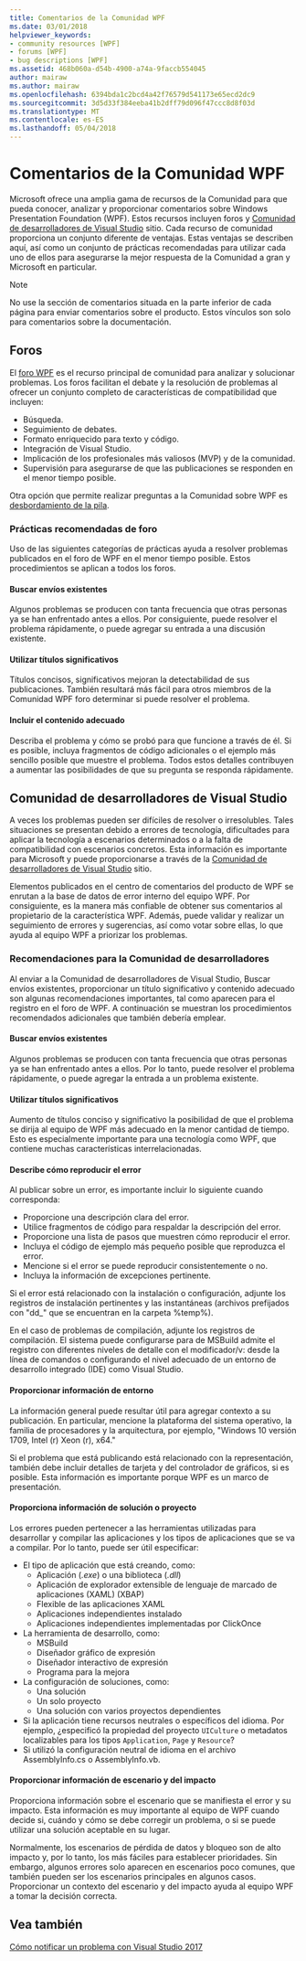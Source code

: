 ```yaml
---
title: Comentarios de la Comunidad WPF
ms.date: 03/01/2018
helpviewer_keywords:
- community resources [WPF]
- forums [WPF]
- bug descriptions [WPF]
ms.assetid: 468b060a-d54b-4900-a74a-9faccb554045
author: mairaw
ms.author: mairaw
ms.openlocfilehash: 6394bda1c2bcd4a42f76579d541173e65ecd2dc9
ms.sourcegitcommit: 3d5d33f384eeba41b2dff79d096f47ccc8d8f03d
ms.translationtype: MT
ms.contentlocale: es-ES
ms.lasthandoff: 05/04/2018
---
```

# <a name="wpf-community-feedback"></a>Comentarios de la Comunidad WPF

Microsoft ofrece una amplia gama de recursos de la Comunidad para que pueda conocer, analizar y proporcionar comentarios sobre Windows Presentation Foundation (WPF). Estos recursos incluyen foros y [Comunidad de desarrolladores de Visual Studio](https://developercommunity.visualstudio.com/) sitio. Cada recurso de comunidad proporciona un conjunto diferente de ventajas. Estas ventajas se describen aquí, así como un conjunto de prácticas recomendadas para utilizar cada uno de ellos para asegurarse la mejor respuesta de la Comunidad a gran y Microsoft en particular.

> [!NOTE]
> No use la sección de comentarios situada en la parte inferior de cada página para enviar comentarios sobre el producto. Estos vínculos son solo para comentarios sobre la documentación.

## <a name="forums"></a>Foros

El [foro WPF](https://social.msdn.microsoft.com/Forums/vstudio/en-US/home?forum=wpf) es el recurso principal de comunidad para analizar y solucionar problemas. Los foros facilitan el debate y la resolución de problemas al ofrecer un conjunto completo de características de compatibilidad que incluyen:

- Búsqueda.
- Seguimiento de debates.
- Formato enriquecido para texto y código.
- Integración de Visual Studio.
- Implicación de los profesionales más valiosos (MVP) y de la comunidad.
- Supervisión para asegurarse de que las publicaciones se responden en el menor tiempo posible.

Otra opción que permite realizar preguntas a la Comunidad sobre WPF es [desbordamiento de la pila](https://stackoverflow.com/questions/tagged/wpf).

### <a name="forum-best-practices"></a>Prácticas recomendadas de foro

Uso de las siguientes categorías de prácticas ayuda a resolver problemas publicados en el foro de WPF en el menor tiempo posible. Estos procedimientos se aplican a todos los foros.

#### <a name="search-existing-posts"></a>Buscar envíos existentes

Algunos problemas se producen con tanta frecuencia que otras personas ya se han enfrentado antes a ellos. Por consiguiente, puede resolver el problema rápidamente, o puede agregar su entrada a una discusión existente.

#### <a name="use-meaningful-titles"></a>Utilizar títulos significativos

Títulos concisos, significativos mejoran la detectabilidad de sus publicaciones. También resultará más fácil para otros miembros de la Comunidad WPF foro determinar si puede resolver el problema.

#### <a name="include-appropriate-content"></a>Incluir el contenido adecuado

Describa el problema y cómo se probó para que funcione a través de él. Si es posible, incluya fragmentos de código adicionales o el ejemplo más sencillo posible que muestre el problema. Todos estos detalles contribuyen a aumentar las posibilidades de que su pregunta se responda rápidamente.

## <a name="visual-studio-developer-community"></a>Comunidad de desarrolladores de Visual Studio

A veces los problemas pueden ser difíciles de resolver o irresolubles. Tales situaciones se presentan debido a errores de tecnología, dificultades para aplicar la tecnología a escenarios determinados o a la falta de compatibilidad con escenarios concretos. Esta información es importante para Microsoft y puede proporcionarse a través de la [Comunidad de desarrolladores de Visual Studio](https://developercommunity.visualstudio.com/) sitio.

Elementos publicados en el centro de comentarios del producto de WPF se enrutan a la base de datos de error interno del equipo WPF. Por consiguiente, es la manera más confiable de obtener sus comentarios al propietario de la característica WPF. Además, puede validar y realizar un seguimiento de errores y sugerencias, así como votar sobre ellas, lo que ayuda al equipo WPF a priorizar los problemas.

### <a name="developer-community-best-practices"></a>Recomendaciones para la Comunidad de desarrolladores

Al enviar a la Comunidad de desarrolladores de Visual Studio, Buscar envíos existentes, proporcionar un título significativo y contenido adecuado son algunas recomendaciones importantes, tal como aparecen para el registro en el foro de WPF. A continuación se muestran los procedimientos recomendados adicionales que también debería emplear.

#### <a name="search-existing-posts"></a>Buscar envíos existentes

Algunos problemas se producen con tanta frecuencia que otras personas ya se han enfrentado antes a ellos. Por lo tanto, puede resolver el problema rápidamente, o puede agregar la entrada a un problema existente.

#### <a name="use-meaningful-titles"></a>Utilizar títulos significativos

Aumento de títulos conciso y significativo la posibilidad de que el problema se dirija al equipo de WPF más adecuado en la menor cantidad de tiempo. Esto es especialmente importante para una tecnología como WPF, que contiene muchas características interrelacionadas.

#### <a name="describe-how-to-reproduce-your-bug"></a>Describe cómo reproducir el error

Al publicar sobre un error, es importante incluir lo siguiente cuando corresponda:

- Proporcione una descripción clara del error.
- Utilice fragmentos de código para respaldar la descripción del error.
- Proporcione una lista de pasos que muestren cómo reproducir el error.
- Incluya el código de ejemplo más pequeño posible que reproduzca el error.
- Mencione si el error se puede reproducir consistentemente o no.
- Incluya la información de excepciones pertinente.

 Si el error está relacionado con la instalación o configuración, adjunte los registros de instalación pertinentes y las instantáneas (archivos prefijados con "dd_" que se encuentran en la carpeta %temp%).

 En el caso de problemas de compilación, adjunte los registros de compilación. El sistema puede configurarse para de MSBuild admite el registro con diferentes niveles de detalle con el modificador/v: desde la línea de comandos o configurando el nivel adecuado de un entorno de desarrollo integrado (IDE) como Visual Studio.

#### <a name="provide-environment-information"></a>Proporcionar información de entorno

La información general puede resultar útil para agregar contexto a su publicación. En particular, mencione la plataforma del sistema operativo, la familia de procesadores y la arquitectura, por ejemplo, "Windows 10 versión 1709, Intel (r) Xeon (r), x64."

Si el problema que está publicando está relacionado con la representación, también debe incluir detalles de tarjeta y del controlador de gráficos, si es posible. Esta información es importante porque WPF es un marco de presentación.

#### <a name="provide-solution-or-project-information"></a>Proporciona información de solución o proyecto

Los errores pueden pertenecer a las herramientas utilizadas para desarrollar y compilar las aplicaciones y los tipos de aplicaciones que se va a compilar. Por lo tanto, puede ser útil especificar:

- El tipo de aplicación que está creando, como:
  - Aplicación (*.exe*) o una biblioteca (*.dll*)
  - Aplicación de explorador extensible de lenguaje de marcado de aplicaciones (XAML) (XBAP)
  - Flexible de las aplicaciones XAML
  - Aplicaciones independientes instalado
  - Aplicaciones independientes implementadas por ClickOnce
- La herramienta de desarrollo, como:
  - MSBuild
  - Diseñador gráfico de expresión
  - Diseñador interactivo de expresión
  - Programa para la mejora
- La configuración de soluciones, como:
  - Una solución
  - Un solo proyecto
  - Una solución con varios proyectos dependientes
- Si la aplicación tiene recursos neutrales o específicos del idioma. Por ejemplo, ¿especificó la propiedad del proyecto `UICulture` o metadatos localizables para los tipos `Application`, `Page` y `Resource`?
- Si utilizó la configuración neutral de idioma en el archivo AssemblyInfo.cs o AssemblyInfo.vb.

#### <a name="provide-scenario-and-impact-information"></a>Proporcionar información de escenario y del impacto

Proporciona información sobre el escenario que se manifiesta el error y su impacto. Esta información es muy importante al equipo de WPF cuando decide si, cuándo y cómo se debe corregir un problema, o si se puede utilizar una solución aceptable en su lugar.

Normalmente, los escenarios de pérdida de datos y bloqueo son de alto impacto y, por lo tanto, los más fáciles para establecer prioridades. Sin embargo, algunos errores solo aparecen en escenarios poco comunes, que también pueden ser los escenarios principales en algunos casos. Proporcionar un contexto del escenario y del impacto ayuda al equipo WPF a tomar la decisión correcta.

## <a name="see-also"></a>Vea también

[Cómo notificar un problema con Visual Studio 2017](/visualstudio/ide/how-to-report-a-problem-with-visual-studio-2017)
